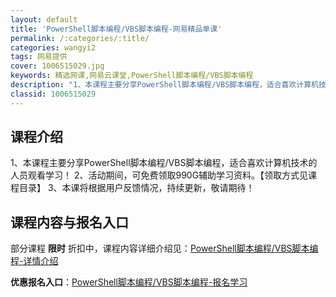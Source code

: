 ```yaml
---
layout: default
title: 'PowerShell脚本编程/VBS脚本编程-网易精品单课'
permalink: /:categories/:title/
categories: wangyi2
tags: 网易提供
cover: 1006515029.jpg
keywords: 精选网课,网易云课堂,PowerShell脚本编程/VBS脚本编程
description: "1、本课程主要分享PowerShell脚本编程/VBS脚本编程，适合喜欢计算机技术的人员观看学习！2、活动期间，可免费领取990G辅助学习资料。【领取方式见课程目录】3、本课将根据用户反馈情"
classid: 1006515029
---
```


## 课程介绍

1、本课程主要分享PowerShell脚本编程/VBS脚本编程，适合喜欢计算机技术的人员观看学习！
2、活动期间，可免费领取990G辅助学习资料。【领取方式见课程目录】
3、本课将根据用户反馈情况，持续更新，敬请期待！

## 课程内容与报名入口

部分课程 **限时** 折扣中，课程内容详细介绍见：[PowerShell脚本编程/VBS脚本编程-详情介绍](https://study.163.com/course/introduction/1006515029.htm?share=1&shareId=1025206652&utm_campaign=share&utm_medium=iphoneShare&utm_source=&utm_u=1025206652)

**优惠报名入口**：[PowerShell脚本编程/VBS脚本编程-报名学习](https://study.163.com/course/introduction/1006515029.htm?share=1&shareId=1025206652&utm_campaign=share&utm_medium=iphoneShare&utm_source=&utm_u=1025206652)


